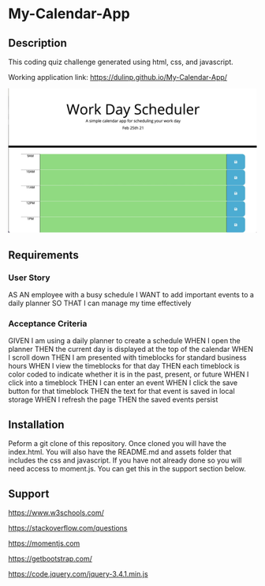 # My-Calendar-App
## Description
This coding quiz challenge generated using html, css, and javascript.

Working application link: https://dulinp.github.io/My-Calendar-App/

![Demo Picture](https://github.com/Dulinp/My-Calendar-App/blob/main/assets/images/Work-Day-Scheduler-Demo.jpg)
## Requirements
### User Story
AS AN employee with a busy schedule
I WANT to add important events to a daily planner
SO THAT I can manage my time effectively
### Acceptance Criteria
GIVEN I am using a daily planner to create a schedule
WHEN I open the planner
THEN the current day is displayed at the top of the calendar
WHEN I scroll down
THEN I am presented with timeblocks for standard business hours
WHEN I view the timeblocks for that day
THEN each timeblock is color coded to indicate whether it is in the past, present, or future
WHEN I click into a timeblock
THEN I can enter an event
WHEN I click the save button for that timeblock
THEN the text for that event is saved in local storage
WHEN I refresh the page
THEN the saved events persist
## Installation
Peform a git clone of this repository. Once cloned you will have the index.html. You will also have the README.md and assets folder that includes the css and javascript. If you have not already done so you will need access to moment.js. You can get this in the support section below.
## Support
https://www.w3schools.com/

https://stackoverflow.com/questions

https://momentjs.com

https://getbootstrap.com/

https://code.jquery.com/jquery-3.4.1.min.js